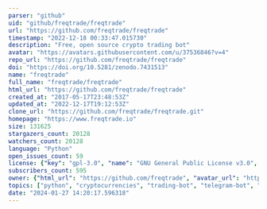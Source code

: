 ```yaml
---
parser: "github"
uid: "github/freqtrade/freqtrade"
url: "https://github.com/freqtrade/freqtrade"
timestamp: "2022-12-18 00:33:47.015730"
description: "Free, open source crypto trading bot"
avatar: "https://avatars.githubusercontent.com/u/37536846?v=4"
repo_url: "https://github.com/freqtrade/freqtrade"
doi: "https://doi.org/10.5281/zenodo.7431513"
name: "freqtrade"
full_name: "freqtrade/freqtrade"
html_url: "https://github.com/freqtrade/freqtrade"
created_at: "2017-05-17T23:48:53Z"
updated_at: "2022-12-17T19:12:53Z"
clone_url: "https://github.com/freqtrade/freqtrade.git"
homepage: "https://www.freqtrade.io"
size: 131625
stargazers_count: 20128
watchers_count: 20128
language: "Python"
open_issues_count: 59
license: {"key": "gpl-3.0", "name": "GNU General Public License v3.0", "spdx_id": "GPL-3.0", "url": "https://api.github.com/licenses/gpl-3.0", "node_id": "MDc6TGljZW5zZTk="}
subscribers_count: 595
owner: {"html_url": "https://github.com/freqtrade", "avatar_url": "https://avatars.githubusercontent.com/u/37536846?v=4", "login": "freqtrade", "type": "Organization"}
topics: ["python", "cryptocurrencies", "trading-bot", "telegram-bot", "bitcoin", "trade", "cryptocurrency", "algorithmic-trading", "freqtrade"]
date: "2024-01-27 14:20:17.596318"
---
```

